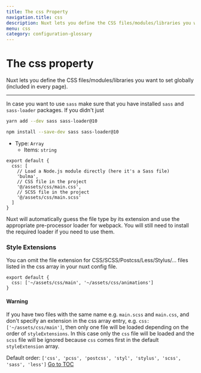 ```yaml
---
title: The css Property
navigation.title: css
description: Nuxt lets you define the CSS files/modules/libraries you want to set globally (included in every page).
menu: css
category: configuration-glossary
---
```

# The css property

Nuxt lets you define the CSS files/modules/libraries you want to set globally (included in every page).

---

In case you want to use `sass` make sure that you have installed `sass` and `sass-loader` packages. If you didn't just


```sh [Yarn]
yarn add --dev sass sass-loader@10
```
```sh [NPM]
npm install --save-dev sass sass-loader@10
```


- Type: `Array`
  - Items: `string`

```js{}[nuxt.config.js]
export default {
  css: [
    // Load a Node.js module directly (here it's a Sass file)
    'bulma',
    // CSS file in the project
    '@/assets/css/main.css',
    // SCSS file in the project
    '@/assets/css/main.scss'
  ]
}
```

Nuxt will automatically guess the file type by its extension and use the appropriate pre-processor loader for webpack. You will still need to install the required loader if you need to use them.

### Style Extensions

You can omit the file extension for CSS/SCSS/Postcss/Less/Stylus/... files listed in the css array in your nuxt config file.

```js{}[nuxt.config.js]
export default {
  css: ['~/assets/css/main', '~/assets/css/animations']
}
```

#### Warning
If you have two files with the same name e.g. `main.scss` and `main.css`, and don't specify an extension in the css array entry, e.g. `css: ['~/assets/css/main']`, then only one file will be loaded depending on the order of `styleExtensions`. In this case only the `css` file will be loaded and the `scss` file will be ignored because `css` comes first in the default `styleExtension` array.


Default order: `['css', 'pcss', 'postcss', 'styl', 'stylus', 'scss', 'sass', 'less']`
<span style='float: footnote;'><a href="../index.html#toc">Go to TOC</a></span>
